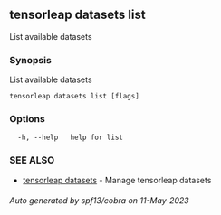 ## tensorleap datasets list

List available datasets

### Synopsis

List available datasets

```
tensorleap datasets list [flags]
```

### Options

```
  -h, --help   help for list
```

### SEE ALSO

* [tensorleap datasets](tensorleap_datasets.md)	 - Manage tensorleap datasets

###### Auto generated by spf13/cobra on 11-May-2023
